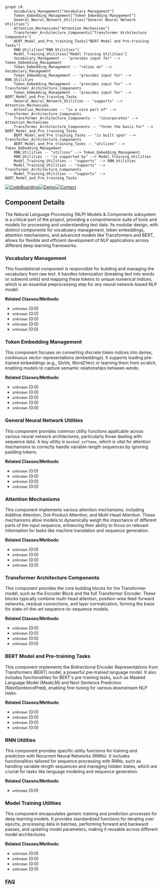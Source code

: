 ```mermaid
graph LR
    Vocabulary_Management["Vocabulary Management"]
    Token_Embedding_Management["Token Embedding Management"]
    General_Neural_Network_Utilities["General Neural Network Utilities"]
    Attention_Mechanisms["Attention Mechanisms"]
    Transformer_Architecture_Components["Transformer Architecture Components"]
    BERT_Model_and_Pre_training_Tasks["BERT Model and Pre-training Tasks"]
    RNN_Utilities["RNN Utilities"]
    Model_Training_Utilities["Model Training Utilities"]
    Vocabulary_Management -- "provides input for" --> Token_Embedding_Management
    Token_Embedding_Management -- "relies on" --> Vocabulary_Management
    Token_Embedding_Management -- "provides input for" --> RNN_Utilities
    Token_Embedding_Management -- "provides input for" --> Transformer_Architecture_Components
    Token_Embedding_Management -- "provides input for" --> BERT_Model_and_Pre_training_Tasks
    General_Neural_Network_Utilities -- "supports" --> Attention_Mechanisms
    Attention_Mechanisms -- "is a core part of" --> Transformer_Architecture_Components
    Transformer_Architecture_Components -- "incorporates" --> Attention_Mechanisms
    Transformer_Architecture_Components -- "forms the basis for" --> BERT_Model_and_Pre_training_Tasks
    BERT_Model_and_Pre_training_Tasks -- "is built upon" --> Transformer_Architecture_Components
    BERT_Model_and_Pre_training_Tasks -- "utilizes" --> Token_Embedding_Management
    RNN_Utilities -- "utilizes" --> Token_Embedding_Management
    RNN_Utilities -- "is supported by" --> Model_Training_Utilities
    Model_Training_Utilities -- "supports" --> RNN_Utilities
    Model_Training_Utilities -- "supports" --> Transformer_Architecture_Components
    Model_Training_Utilities -- "supports" --> BERT_Model_and_Pre_training_Tasks
```
[![CodeBoarding](https://img.shields.io/badge/Generated%20by-CodeBoarding-9cf?style=flat-square)](https://github.com/CodeBoarding/CodeBoarding)[![Demo](https://img.shields.io/badge/Try%20our-Demo-blue?style=flat-square)](https://www.codeboarding.org/demo)[![Contact](https://img.shields.io/badge/Contact%20us%20-%20contact@codeboarding.org-lightgrey?style=flat-square)](mailto:contact@codeboarding.org)

## Component Details

The Natural Language Processing (NLP) Models & Components subsystem is a critical part of the project, providing a comprehensive suite of tools and models for processing and understanding text data. Its modular design, with distinct components for vocabulary management, token embeddings, attention mechanisms, and advanced models like Transformers and BERT, allows for flexible and efficient development of NLP applications across different deep learning frameworks.

### Vocabulary Management
This foundational component is responsible for building and managing the vocabulary from raw text. It handles tokenization (breaking text into words or subword units) and mapping these tokens to unique numerical indices, which is an essential preprocessing step for any neural network-based NLP model.


**Related Classes/Methods**:

- `unknown` (0:0)
- `unknown` (0:0)
- `unknown` (0:0)
- `unknown` (0:0)
- `unknown` (0:0)


### Token Embedding Management
This component focuses on converting discrete token indices into dense, continuous vector representations (embeddings). It supports loading pre-trained embeddings (e.g., GloVe, Word2Vec) or learning them from scratch, enabling models to capture semantic relationships between words.


**Related Classes/Methods**:

- `unknown` (0:0)
- `unknown` (0:0)
- `unknown` (0:0)
- `unknown` (0:0)
- `unknown` (0:0)


### General Neural Network Utilities
This component provides common utility functions applicable across various neural network architectures, particularly those dealing with sequence data. A key utility is `masked_softmax`, which is vital for attention mechanisms to correctly handle variable-length sequences by ignoring padding tokens.


**Related Classes/Methods**:

- `unknown` (0:0)
- `unknown` (0:0)
- `unknown` (0:0)
- `unknown` (0:0)


### Attention Mechanisms
This component implements various attention mechanisms, including Additive Attention, Dot-Product Attention, and Multi-Head Attention. These mechanisms allow models to dynamically weigh the importance of different parts of the input sequence, enhancing their ability to focus on relevant information for tasks like machine translation and sequence generation.


**Related Classes/Methods**:

- `unknown` (0:0)
- `unknown` (0:0)
- `unknown` (0:0)
- `unknown` (0:0)


### Transformer Architecture Components
This component provides the core building blocks for the Transformer model, such as the Encoder Block and the full Transformer Encoder. These blocks typically combine multi-head attention, position-wise feed-forward networks, residual connections, and layer normalization, forming the basis for state-of-the-art sequence-to-sequence models.


**Related Classes/Methods**:

- `unknown` (0:0)
- `unknown` (0:0)
- `unknown` (0:0)
- `unknown` (0:0)


### BERT Model and Pre-training Tasks
This component implements the Bidirectional Encoder Representations from Transformers (BERT) model, a powerful pre-trained language model. It also includes functionalities for BERT's pre-training tasks, such as Masked Language Model (MaskLM) and Next Sentence Prediction (NextSentencePred), enabling fine-tuning for various downstream NLP tasks.


**Related Classes/Methods**:

- `unknown` (0:0)
- `unknown` (0:0)
- `unknown` (0:0)
- `unknown` (0:0)


### RNN Utilities
This component provides specific utility functions for training and prediction with Recurrent Neural Networks (RNNs). It includes functionalities tailored for sequence processing with RNNs, such as handling variable-length sequences and managing hidden states, which are crucial for tasks like language modeling and sequence generation.


**Related Classes/Methods**:

- `unknown` (0:0)


### Model Training Utilities
This component encapsulates generic training and prediction processes for deep learning models. It provides standardized functions for iterating over epochs, processing data in batches, performing forward and backward passes, and updating model parameters, making it reusable across different model architectures.


**Related Classes/Methods**:

- `unknown` (0:0)
- `unknown` (0:0)
- `unknown` (0:0)
- `unknown` (0:0)




### [FAQ](https://github.com/CodeBoarding/GeneratedOnBoardings/tree/main?tab=readme-ov-file#faq)